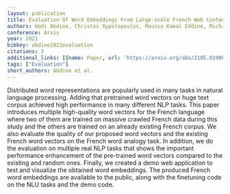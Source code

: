 ```yaml
---
layout: publication
title: Evaluation Of Word Embeddings From Large-scale French Web Content
authors: Hadi Abdine, Christos Xypolopoulos, Moussa Kamal Eddine, Michalis Vazirgiannis
conference: Arxiv
year: 2021
bibkey: abdine2021evaluation
citations: 3
additional_links: [{name: Paper, url: 'https://arxiv.org/abs/2105.01990'}]
tags: ["Evaluation"]
short_authors: Abdine et al.
---
```

Distributed word representations are popularly used in many tasks in natural
language processing. Adding that pretrained word vectors on huge text corpus
achieved high performance in many different NLP tasks. This paper introduces
multiple high-quality word vectors for the French language where two of them
are trained on massive crawled French data during this study and the others are
trained on an already existing French corpus. We also evaluate the quality of
our proposed word vectors and the existing French word vectors on the French
word analogy task. In addition, we do the evaluation on multiple real NLP tasks
that shows the important performance enhancement of the pre-trained word
vectors compared to the existing and random ones. Finally, we created a demo
web application to test and visualize the obtained word embeddings. The
produced French word embeddings are available to the public, along with the
finetuning code on the NLU tasks and the demo code.